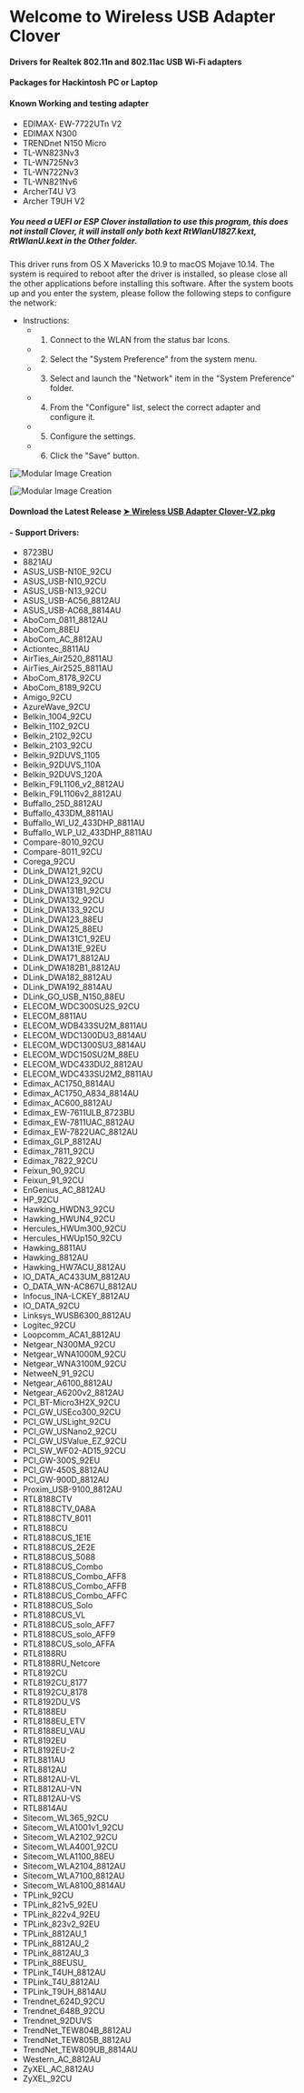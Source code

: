 # Welcome to Wireless USB Adapter Clover


#### Drivers for Realtek 802.11n and 802.11ac USB Wi-Fi adapters 

#### Packages for Hackintosh PC or Laptop
#### Known Working and testing adapter 
- EDIMAX- EW-7722UTn V2 
- EDIMAX N300
- TRENDnet N150 Micro
- TL-WN823Nv3
- TL-WN725Nv3
- TL-WN722Nv3
- TL-WN821Nv6
- ArcherT4U V3
- Archer T9UH V2


##### You need a UEFI or ESP Clover installation to use this program, this does not install Clover, it will install only both kext RtWlanU1827.kext, RtWlanU.kext in the Other folder.
This driver runs from OS X Mavericks 10.9 to macOS Mojave 10.14.
The system is required to reboot after the driver is installed, so please close all the other applications before installing this software. After the system boots up and you enter the system, please follow the following steps to configure the network:

- Instructions:
    - 1. Connect to the WLAN from the status bar Icons.
    - 2. Select the "System Preference" from the system menu.
    - 3. Select and launch the "Network" item in the "System Preference" folder.
    - 4. From the "Configure" list, select the correct adapter and configure it.
    - 5. Configure the settings.
    - 6. Click the "Save" button.
 
[![Modular Image Creation](https://i62.servimg.com/u/f62/18/50/18/69/captu406.png)

[![Modular Image Creation](https://i62.servimg.com/u/f62/18/50/18/69/156.png)

#### Download the Latest Release [➤ Wireless USB Adapter Clover-V2.pkg ](https://github.com/chris1111/Wireless-USB-Adapter-Clover/releases/tag/V2)

#### - Support Drivers:
- 8723BU
- 8821AU
- ASUS_USB-N10E_92CU
- ASUS_USB-N10_92CU
- ASUS_USB-N13_92CU
- ASUS_USB-AC56_8812AU
- ASUS_USB-AC68_8814AU 
- AboCom_0811_8812AU
- AboCom_88EU
- AboCom_AC_8812AU
- Actiontec_8811AU
- AirTies_Air2520_8811AU
- AirTies_Air2525_8811AU
- AboCom_8178_92CU
- AboCom_8189_92CU
- Amigo_92CU
- AzureWave_92CU
- Belkin_1004_92CU
- Belkin_1102_92CU
- Belkin_2102_92CU
- Belkin_2103_92CU
- Belkin_92DUVS_1105
- Belkin_92DUVS_110A
- Belkin_92DUVS_120A
- Belkin_F9L1106_v2_8812AU
- Belkin_F9L1106v2_8812AU
- Buffallo_25D_8812AU
- Buffallo_433DM_8811AU
- Buffallo_WI_U2_433DHP_8811AU
- Buffallo_WLP_U2_433DHP_8811AU
- Compare-8010_92CU
- Compare-8011_92CU
- Corega_92CU
- DLink_DWA121_92CU
- DLink_DWA123_92CU
- DLink_DWA131B1_92CU
- DLink_DWA132_92CU
- DLink_DWA133_92CU
- DLink_DWA123_88EU
- DLink_DWA125_88EU
- DLink_DWA131C1_92EU
- DLink_DWA131E_92EU
- DLink_DWA171_8812AU
- DLink_DWA182B1_8812AU
- DLink_DWA182_8812AU
- DLink_DWA192_8814AU
- DLink_GO_USB_N150_88EU
- ELECOM_WDC300SU2S_92CU
- ELECOM_8811AU
- ELECOM_WDB433SU2M_8811AU
- ELECOM_WDC1300DU3_8814AU
- ELECOM_WDC1300SU3_8814AU
- ELECOM_WDC150SU2M_88EU
- ELECOM_WDC433DU2_8812AU
- ELECOM_WDC433SU2M2_8811AU	
- Edimax_AC1750_8814AU
- Edimax_AC1750_A834_8814AU
- Edimax_AC600_8812AU
- Edimax_EW-7611ULB_8723BU
- Edimax_EW-7811UAC_8812AU
- Edimax_EW-7822UAC_8812AU
- Edimax_GLP_8812AU
- Edimax_7811_92CU
- Edimax_7822_92CU
- Feixun_90_92CU
- Feixun_91_92CU
- EnGenius_AC_8812AU
- HP_92CU
- Hawking_HWDN3_92CU
- Hawking_HWUN4_92CU
- Hercules_HWUm300_92CU
- Hercules_HWUp150_92CU
- Hawking_8811AU
- Hawking_8812AU
- Hawking_HW7ACU_8812AU
- IO_DATA_AC433UM_8812AU
- O_DATA_WN-AC867U_8812AU
- Infocus_INA-LCKEY_8812AU
- IO_DATA_92CU
- Linksys_WUSB6300_8812AU
- Logitec_92CU
- Loopcomm_ACA1_8812AU
- Netgear_N300MA_92CU
- Netgear_WNA1000M_92CU
- Netgear_WNA3100M_92CU
- NetweeN_91_92CU
- Netgear_A6100_8812AU
- Netgear_A6200v2_8812AU
- PCI_BT-Micro3H2X_92CU
- PCI_GW_USEco300_92CU
- PCI_GW_USLight_92CU
- PCI_GW_USNano2_92CU
- PCI_GW_USValue_EZ_92CU
- PCI_SW_WF02-AD15_92CU
- PCI_GW-300S_92EU
- PCI_GW-450S_8812AU
- PCI_GW-900D_8812AU
- Proxim_USB-9100_8812AU
- RTL8188CTV
- RTL8188CTV_0A8A
- RTL8188CTV_8011
- RTL8188CU
- RTL8188CUS_1E1E
- RTL8188CUS_2E2E
- RTL8188CUS_5088
- RTL8188CUS_Combo
- RTL8188CUS_Combo_AFF8
- RTL8188CUS_Combo_AFFB
- RTL8188CUS_Combo_AFFC
- RTL8188CUS_Solo
- RTL8188CUS_VL
- RTL8188CUS_solo_AFF7
- RTL8188CUS_solo_AFF9
- RTL8188CUS_solo_AFFA
- RTL8188RU
- RTL8188RU_Netcore
- RTL8192CU
- RTL8192CU_8177
- RTL8192CU_8178
- RTL8192DU_VS
- RTL8188EU
- RTL8188EU_ETV
- RTL8188EU_VAU
- RTL8192EU
- RTL8192EU-2
- RTL8811AU
- RTL8812AU
- RTL8812AU-VL
- RTL8812AU-VN
- RTL8812AU-VS
- RTL8814AU
- Sitecom_WL365_92CU
- Sitecom_WLA1001v1_92CU
- Sitecom_WLA2102_92CU
- Sitecom_WLA4001_92CU
- Sitecom_WLA1100_88EU
- Sitecom_WLA2104_8812AU
- Sitecom_WLA7100_8812AU
- Sitecom_WLA8100_8814AU
- TPLink_92CU
- TPLink_821v5_92EU
- TPLink_822v4_92EU
- TPLink_823v2_92EU
- TPLink_8812AU_1
- TPLink_8812AU_2
- TPLink_8812AU_3
- TPLink_88EUSU_
- TPLink_T4UH_8812AU
- TPLink_T4U_8812AU
- TPLink_T9UH_8814AU
- Trendnet_624D_92CU
- Trendnet_648B_92CU
- Trendnet_92DUVS
- TrendNet_TEW804B_8812AU
- TrendNet_TEW805B_8812AU
- TrendNet_TEW809UB_8814AU
- Western_AC_8812AU
- ZyXEL_AC_8812AU
- ZyXEL_92CU
		
